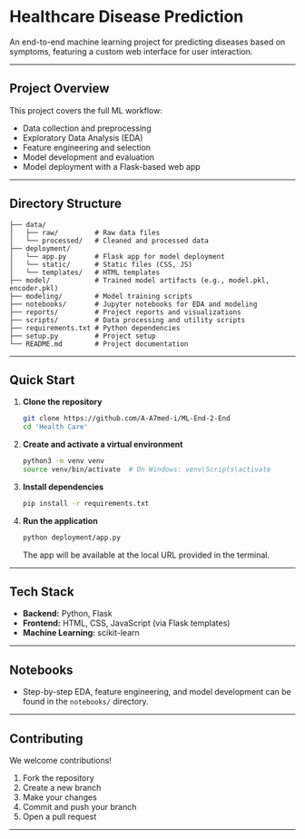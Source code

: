 # Healthcare Disease Prediction

An end-to-end machine learning project for predicting diseases based on symptoms, featuring a custom web interface for user interaction.

---

## Project Overview

This project covers the full ML workflow:

- Data collection and preprocessing
- Exploratory Data Analysis (EDA)
- Feature engineering and selection
- Model development and evaluation
- Model deployment with a Flask-based web app

---

## Directory Structure

```text
├── data/
│   ├── raw/         # Raw data files
│   └── processed/   # Cleaned and processed data
├── deployment/
│   └── app.py       # Flask app for model deployment
│   └── static/      # Static files (CSS, JS)
│   └── templates/   # HTML templates
├── model/           # Trained model artifacts (e.g., model.pkl, encoder.pkl)
├── modeling/        # Model training scripts
├── notebooks/       # Jupyter notebooks for EDA and modeling
├── reports/         # Project reports and visualizations
├── scripts/         # Data processing and utility scripts
├── requirements.txt # Python dependencies
├── setup.py         # Project setup
└── README.md        # Project documentation
```

---

## Quick Start

1. **Clone the repository**

   ```bash
   git clone https://github.com/A-A7med-i/ML-End-2-End
   cd 'Health Care'
   ```

2. **Create and activate a virtual environment**

   ```bash
   python3 -m venv venv
   source venv/bin/activate  # On Windows: venv\Scripts\activate
   ```

3. **Install dependencies**

   ```bash
   pip install -r requirements.txt
   ```

4. **Run the application**

   ```bash
   python deployment/app.py
   ```

   The app will be available at the local URL provided in the terminal.

---

## Tech Stack

- **Backend:** Python, Flask
- **Frontend:** HTML, CSS, JavaScript (via Flask templates)
- **Machine Learning:** scikit-learn

---

## Notebooks

- Step-by-step EDA, feature engineering, and model development can be found in the `notebooks/` directory.

---

## Contributing

We welcome contributions!

1. Fork the repository
2. Create a new branch
3. Make your changes
4. Commit and push your branch
5. Open a pull request

---
